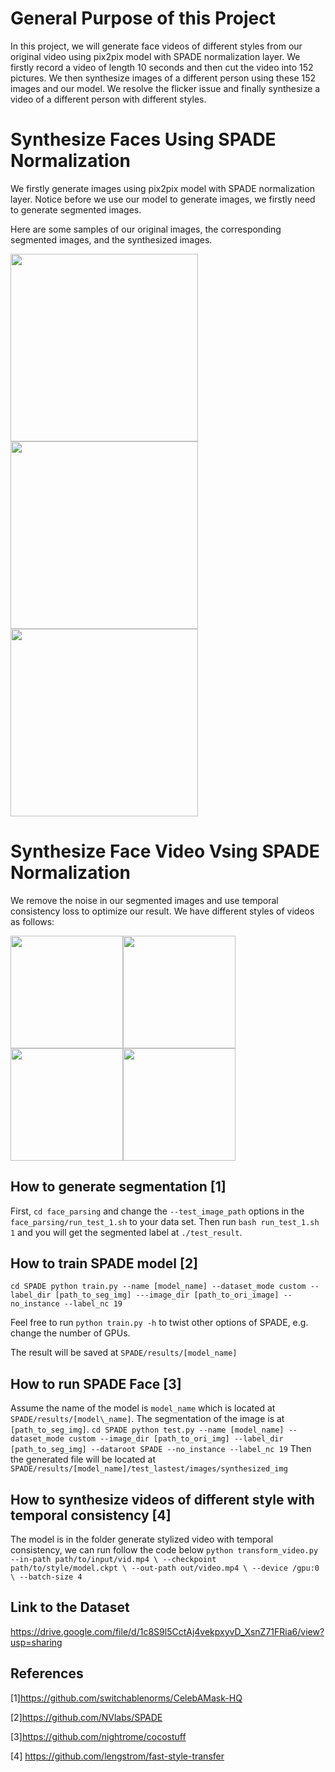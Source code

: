 # General Purpose of this Project

In this project, we will generate face videos of different styles from our original video using pix2pix model with SPADE normalization layer. We firstly record a video of length 10 seconds and then cut the video into 152 pictures. We then synthesize images of a different person using these 152 images and our model. We resolve the flicker issue and finally synthesize a video of a different person with different styles. 

# Synthesize Faces Using SPADE Normalization
We firstly generate images using pix2pix model with SPADE normalization layer. Notice before we use our model to generate images, we firstly need to generate segmented images.

Here are some samples of our original images, the corresponding segmented images, and the synthesized images.

<img src="https://user-images.githubusercontent.com/53350479/63068878-d65fce00-bee2-11e9-89d3-97f0540cde8d.jpg" width="300">
<img src="https://user-images.githubusercontent.com/53350479/63068879-d65fce00-bee2-11e9-8edc-fe953c19d70e.jpg" width="300">
<img src="https://user-images.githubusercontent.com/53350479/63068880-d65fce00-bee2-11e9-9a52-c21de869b4a2.jpg" width="300">

# Synthesize Face Video Vsing SPADE Normalization

We remove the noise in our segmented images and use temporal consistency loss to optimize our result. We have different styles of videos as follows:

<img src="https://user-images.githubusercontent.com/53350479/63145105-0d59e080-bfc4-11e9-9d67-8e531b727fcb.gif" width="180"><img src="https://user-images.githubusercontent.com/53350479/63070183-30af5d80-bee8-11e9-8003-585c49cf31b0.gif" width="180"><img src="https://user-images.githubusercontent.com/53350479/63070687-3d34b580-beea-11e9-92f7-d1d84b6fc16c.gif" width="180"><img src="https://user-images.githubusercontent.com/53350479/63080189-7ed75780-bf0e-11e9-9139-3d913bd90a8c.gif" width="180">

## How to generate segmentation [1]

First,
`
cd face_parsing
`
and change the `--test_image_path` options in the `face_parsing/run_test_1.sh` to your data set. Then run
`
bash run_test_1.sh 1
`
and you will get the segmented label at `./test_result`.
## How to train SPADE model [2]
`
cd SPADE
python train.py --name [model_name] --dataset_mode custom --label_dir [path_to_seg_img] ---image_dir [path_to_ori_image] --no_instance --label_nc 19
`

Feel free to run `python train.py -h` to twist other options of SPADE, e.g. change the number of GPUs.

The result will be saved at `SPADE/results/[model_name]`

## How to run SPADE Face [3]
Assume the name of the model is `model_name` which is located at `SPADE/results/[model\_name]`. The segmentation of the image is at `[path_to_seg_img]`.
`
cd SPADE
python test.py --name [model_name] --dataset_mode custom --image_dir [path_to_ori_img] --label_dir [path_to_seg_img] --dataroot SPADE --no_instance --label_nc 19
`
Then the generated file will be located at `SPADE/results/[model_name]/test_lastest/images/synthesized_img`

## How to synthesize videos of different style with temporal consistency [4]
The model is in the folder generate stylized video with temporal consistency, we can run follow the code below
`
python transform_video.py --in-path path/to/input/vid.mp4 \
  --checkpoint path/to/style/model.ckpt \
  --out-path out/video.mp4 \
  --device /gpu:0 \
  --batch-size 4
`
## Link to the Dataset
https://drive.google.com/file/d/1c8S9l5CctAj4vekpxyvD_XsnZ71FRia6/view?usp=sharing

## References
[1]https://github.com/switchablenorms/CelebAMask-HQ

[2]https://github.com/NVlabs/SPADE

[3]https://github.com/nightrome/cocostuff

[4] https://github.com/lengstrom/fast-style-transfer
